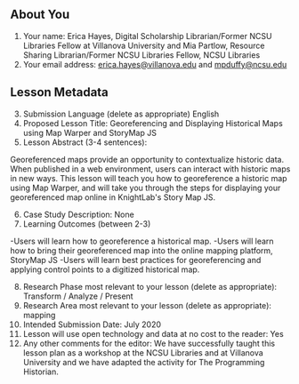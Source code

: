 ## About You
1. Your name: Erica Hayes, Digital Scholarship Librarian/Former NCSU Libraries Fellow at Villanova University and Mia Partlow, Resource Sharing Librarian/Former NCSU Libraries Fellow, NCSU Libraries
2. Your email address: erica.hayes@villanova.edu and mpduffy@ncsu.edu

## Lesson Metadata
3. Submission Language (delete as appropriate) English
4. Proposed Lesson Title: Georeferencing and Displaying Historical Maps using Map Warper and StoryMap JS
5. Lesson Abstract (3-4 sentences):

Georeferenced maps provide an opportunity to contextualize historic data. When published in a web environment, users can interact with historic maps in new ways. This lesson will teach you how to georeference a historic map using Map Warper, and will take you through the steps for  displaying your georeferenced map online in KnightLab's Story Map JS.

6. Case Study Description: None
7. Learning Outcomes (between 2-3)

-Users will learn how to georeference a historical map.
-Users will learn how to bring their georeferenced map into the online mapping platform, StoryMap JS
-Users will learn best practices for georeferencing and applying control points to a digitized historical map.

8. Research Phase most relevant to your lesson (delete as appropriate): Transform / Analyze / Present
9. Research Area most relevant to your lesson (delete as appropriate): mapping
10. Intended Submission Date: July 2020
11. Lesson will use open technology and data at no cost to the reader: Yes
12. Any other comments for the editor: We have successfully taught this lesson plan as a workshop at the NCSU Libraries and at Villanova University and we have adapted the activity for The Programming Historian. 
